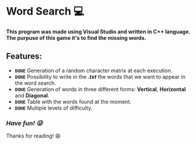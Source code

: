 # Word Search :computer:	

**This program was made using Visual Studio and written in C++ language. The purpuse of this game it's to find the missing words.** 

## Features:

- **`DONE`** Generation of a random character matrix at each execution.
- **`DONE`** Possibility to write in the ***.txt*** the words that we want to appear in the word search.
- **`DONE`** Generation of words in three different forms: **Vertical**, **Horizontal** and **Diagonal**.
- **`DONE`** Table with the words found at the moment.
- **`DONE`** Multiple levels of difficulty.

### ***Have fun! :stuck_out_tongue_winking_eye:*** 
Thanks for reading! :smile:
